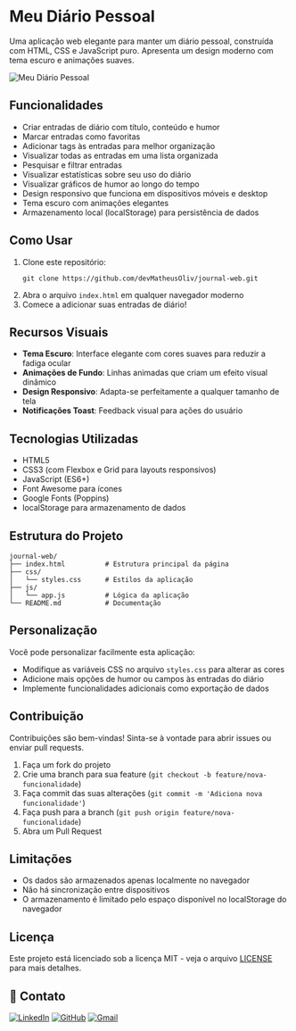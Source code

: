# Meu Diário Pessoal

Uma aplicação web elegante para manter um diário pessoal, construída com HTML, CSS e JavaScript puro. Apresenta um design moderno com tema escuro e animações suaves.

![Meu Diário Pessoal](screenshot.png)

## Funcionalidades

- Criar entradas de diário com título, conteúdo e humor
- Marcar entradas como favoritas
- Adicionar tags às entradas para melhor organização
- Visualizar todas as entradas em uma lista organizada
- Pesquisar e filtrar entradas
- Visualizar estatísticas sobre seu uso do diário
- Visualizar gráficos de humor ao longo do tempo
- Design responsivo que funciona em dispositivos móveis e desktop
- Tema escuro com animações elegantes
- Armazenamento local (localStorage) para persistência de dados

## Como Usar

1. Clone este repositório:
   ```
   git clone https://github.com/devMatheusOliv/journal-web.git
   ```
2. Abra o arquivo `index.html` em qualquer navegador moderno
3. Comece a adicionar suas entradas de diário!

## Recursos Visuais

- **Tema Escuro**: Interface elegante com cores suaves para reduzir a fadiga ocular
- **Animações de Fundo**: Linhas animadas que criam um efeito visual dinâmico
- **Design Responsivo**: Adapta-se perfeitamente a qualquer tamanho de tela
- **Notificações Toast**: Feedback visual para ações do usuário

## Tecnologias Utilizadas

- HTML5
- CSS3 (com Flexbox e Grid para layouts responsivos)
- JavaScript (ES6+)
- Font Awesome para ícones
- Google Fonts (Poppins)
- localStorage para armazenamento de dados

## Estrutura do Projeto

```
journal-web/
├── index.html          # Estrutura principal da página
├── css/
│   └── styles.css      # Estilos da aplicação
├── js/
│   └── app.js          # Lógica da aplicação
└── README.md           # Documentação
```

## Personalização

Você pode personalizar facilmente esta aplicação:

- Modifique as variáveis CSS no arquivo `styles.css` para alterar as cores
- Adicione mais opções de humor ou campos às entradas do diário
- Implemente funcionalidades adicionais como exportação de dados

## Contribuição

Contribuições são bem-vindas! Sinta-se à vontade para abrir issues ou enviar pull requests.

1. Faça um fork do projeto
2. Crie uma branch para sua feature (`git checkout -b feature/nova-funcionalidade`)
3. Faça commit das suas alterações (`git commit -m 'Adiciona nova funcionalidade'`)
4. Faça push para a branch (`git push origin feature/nova-funcionalidade`)
5. Abra um Pull Request

## Limitações

- Os dados são armazenados apenas localmente no navegador
- Não há sincronização entre dispositivos
- O armazenamento é limitado pelo espaço disponível no localStorage do navegador

## Licença

Este projeto está licenciado sob a licença MIT - veja o arquivo [LICENSE](LICENSE) para mais detalhes.

## 📱 Contato

[![LinkedIn](https://img.shields.io/badge/LinkedIn-0077B5?style=for-the-badge&logo=linkedin&logoColor=white)](https://www.linkedin.com/in/matheus-oliveira-ba6471238/)
[![GitHub](https://img.shields.io/badge/GitHub-100000?style=for-the-badge&logo=github&logoColor=white)](https://github.com/devMatheusOliv)
[![Gmail](https://img.shields.io/badge/Gmail-D14836?style=for-the-badge&logo=gmail&logoColor=white)](mailto:matheusoliveira.dev@gmail.com)
